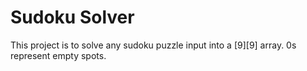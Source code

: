 # Sudoku Solver
This project is to solve any sudoku puzzle input into a [9][9] array. 0s represent empty spots.
